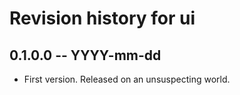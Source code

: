 # Revision history for ui

## 0.1.0.0 -- YYYY-mm-dd

* First version. Released on an unsuspecting world.
